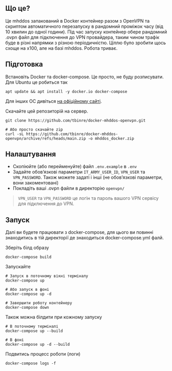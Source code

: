 ## Що це?
Це mhddos запакований в Docker контейнер разом з OpenVPN та скриптом автоматичного перезапуску в рандомний проміжок часу (від 10 хвилин до одної години). Під час запуску контейнер обере рандомний .ovpn файл для підключення до VPN провайдера, таким чином трафік буде в різні напрямки з різною періодичністю.
Ціллю було зробити щось схоще на x100, але на базі mhddos.
Робота триває.

## Підготовка
Встановіть Docker та docker-compose. Це просто, не буду розписувати.
Для Ubuntu це робиться так
```
apt update && apt install -y docker.io docker-compose
```
Для інших ОС дивіться [на офіційному сайті](https://docs.docker.com/engine/install/).

Скачайте цей репозиторій на сервер.
```
git clone https://github.com/tbinre/docker-mhddos-openvpn.git

# Або просто скачайте zip
curl -sL https://github.com/tbinre/docker-mhddos-openvpn/archive/refs/heads/main.zip -o mhddos_docker.zip
```

## Налаштування
- Скопіюйте (або перейменуйте) файл `.env.example` в `.env`
- Задайте обовʼязкові параметри `IT_ARMY_USER_ID`, `VPN_USER` та `VPN_PASSWORD`. Також можете задаті і інші (не обовʼязкові параметри, вони закоментовані)
- Покладіть ваші .ovpn файли в директорію `openvpn/`

> `VPN_USER` та `VPN_PASSWORD` це логін та пароль вашого VPN сервісу для підключення до VPN.

## Запуск
Далі ви будете працювати з docker-compose, для цього ви повинні знаходитись в тій директорії де знаходиться docker-compose.yml фалй.

Зберіть білд образу
```
docker-compose build
```
Запускайте 
```
# Запуск в поточному вікні терміналу
docker-compose up

# Або запуск в фоні
docker-compose up -d

# Завершити роботу контейнеру
docker-compose down
```

Також можна білдити при кожному запуску
```
# В поточному терміналі
docker-compose up --build

# В фоні
docker-compose up -d --build
```

Подвитись процесс роботи (логи)
```
docker-compose logs -f
```